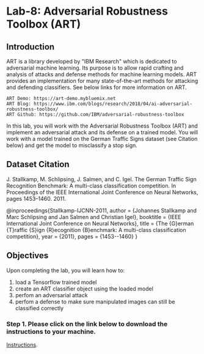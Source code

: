 # Lab-8: Adversarial Robustness Toolbox (ART)

## Introduction

ART is a library developed by "IBM Research" which is dedicated to adversarial machine learning. Its purpose is to allow rapid crafting and analysis of attacks and defense methods for machine learning models. ART provides an implementation for many state-of-the-art methods for attacking and defending classifiers. See below links for more information on ART.

    ART Demo: https://art-demo.mybluemix.net
    ART Blog: https://www.ibm.com/blogs/research/2018/04/ai-adversarial-robustness-toolbox/
    ART Github: https://github.com/IBM/adversarial-robustness-toolbox

In this lab, you will work with the Adversarial Robustness Toolbox (ART) and implement an adversarial attack and its defense on a trained model. You will work with a model trained on the German Traffic Signs dataset (see Citation below) and get the model to misclassify a stop sign.

## Dataset Citation

J. Stallkamp, M. Schlipsing, J. Salmen, and C. Igel. The German Traffic Sign Recognition Benchmark: A multi-class classification competition. In Proceedings of the IEEE International Joint Conference on Neural Networks, pages 1453–1460. 2011.

@inproceedings{Stallkamp-IJCNN-2011,
author = {Johannes Stallkamp and Marc Schlipsing and Jan Salmen and Christian Igel},
booktitle = {IEEE International Joint Conference on Neural Networks},
title = {The {G}erman {T}raffic {S}ign {R}ecognition {B}enchmark: A multi-class classification competition},
year = {2011},
pages = {1453--1460}
}

## Objectives

Upon completing the lab, you will learn how to:

1. load a Tensorflow trained model
1. create an ART classifier object using the loaded model
1. perfom an adversarial attack
1. perfom a defense to make sure manipulated images can still be classified correctly

### Step 1. Please click on the link below to download the instructions to your machine.

[Instructions](https://github.com/bleonardb3/ML_POT_03-25-2021/raw/main/Lab-8/ARTv03-25-2021.pdf).

